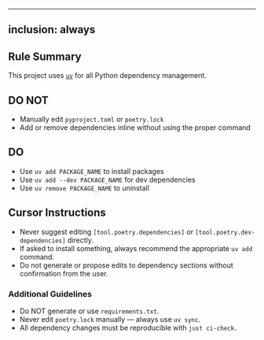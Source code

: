 ---

## inclusion: always

## Rule Summary

This project uses [`uv`](mdc:https:/github.com/astral-sh/uv) for all Python dependency management.

## DO NOT

- Manually edit `pyproject.toml` or `poetry.lock`
- Add or remove dependencies inline without using the proper command

## DO

- Use `uv add PACKAGE_NAME` to install packages
- Use `uv add --dev PACKAGE_NAME` for dev dependencies
- Use `uv remove PACKAGE_NAME` to uninstall

## Cursor Instructions

- Never suggest editing `[tool.poetry.dependencies]` or `[tool.poetry.dev-dependencies]` directly.
- If asked to install something, always recommend the appropriate `uv add` command.
- Do not generate or propose edits to dependency sections without confirmation from the user.

### Additional Guidelines

- Do NOT generate or use `requirements.txt`.
- Never edit `poetry.lock` manually — always use `uv sync`.
- All dependency changes must be reproducible with `just ci-check`.
